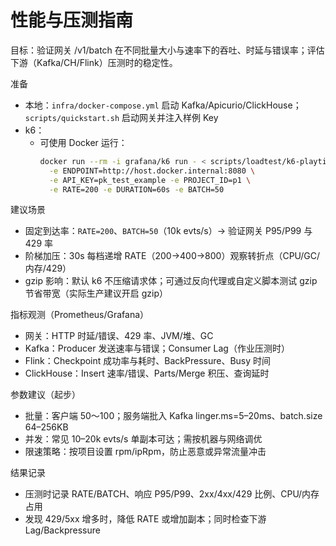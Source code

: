 # 性能与压测指南

目标：验证网关 /v1/batch 在不同批量大小与速率下的吞吐、时延与错误率；评估下游（Kafka/CH/Flink）压测时的稳定性。

准备
- 本地：`infra/docker-compose.yml` 启动 Kafka/Apicurio/ClickHouse；`scripts/quickstart.sh` 启动网关并注入样例 Key
- k6：
  - 可使用 Docker 运行：
    ```bash
    docker run --rm -i grafana/k6 run - < scripts/loadtest/k6-playtics.js \
      -e ENDPOINT=http://host.docker.internal:8080 \
      -e API_KEY=pk_test_example -e PROJECT_ID=p1 \
      -e RATE=200 -e DURATION=60s -e BATCH=50
    ```

建议场景
- 固定到达率：`RATE=200`、`BATCH=50`（10k evts/s）→ 验证网关 P95/P99 与 429 率
- 阶梯加压：30s 每档递增 RATE（200→400→800）观察转折点（CPU/GC/内存/429）
- gzip 影响：默认 k6 不压缩请求体；可通过反向代理或自定义脚本测试 gzip 节省带宽（实际生产建议开启 gzip）

指标观测（Prometheus/Grafana）
- 网关：HTTP 时延/错误、429 率、JVM/堆、GC
- Kafka：Producer 发送速率与错误；Consumer Lag（作业压测时）
- Flink：Checkpoint 成功率与耗时、BackPressure、Busy 时间
- ClickHouse：Insert 速率/错误、Parts/Merge 积压、查询延时

参数建议（起步）
- 批量：客户端 50～100；服务端批入 Kafka linger.ms=5–20ms、batch.size 64–256KB
- 并发：常见 10–20k evts/s 单副本可达；需按机器与网络调优
- 限速策略：按项目设置 rpm/ipRpm，防止恶意或异常流量冲击

结果记录
- 压测时记录 RATE/BATCH、响应 P95/P99、2xx/4xx/429 比例、CPU/内存占用
- 发现 429/5xx 增多时，降低 RATE 或增加副本；同时检查下游 Lag/Backpressure
